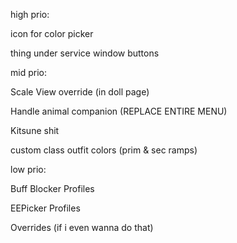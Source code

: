 ﻿


high prio:

icon for color picker

thing under service window buttons

mid prio:

Scale
View override (in doll page)

Handle animal companion (REPLACE ENTIRE MENU)

Kitsune shit

custom class outfit colors (prim & sec ramps)

low prio:

Buff Blocker Profiles

EEPicker Profiles

Overrides (if i even wanna do that)